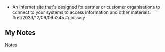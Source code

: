 - An Internet site that's designed for partner or customer organisations to connect to your systems to access information and other materials. #ref/2023/12/09/095245 #glossary
## My Notes
[Notes](mynotes/extranet-notes.md)
